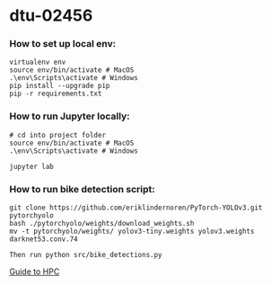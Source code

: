 # dtu-02456

### How to set up local env:

```
virtualenv env
source env/bin/activate # MacOS
.\env\Scripts\activate # Windows
pip install --upgrade pip
pip -r requirements.txt
```

### How to run Jupyter locally:
```
# cd into project folder
source env/bin/activate # MacOS
.\env\Scripts\activate # Windows

jupyter lab
```

### How to run bike detection script:
```
git clone https://github.com/eriklindernoren/PyTorch-YOLOv3.git pytorchyolo
bash ./pytorchyolo/weights/download_weights.sh
mv -t pytorchyolo/weights/ yolov3-tiny.weights yolov3.weights darknet53.conv.74

Then run python src/bike_detections.py
```


[Guide to HPC](https://docs.google.com/document/d/1pBBmoLTj_JPWiCSFYzfHj646bb8uUCh8lMetJxnE68c/edit)